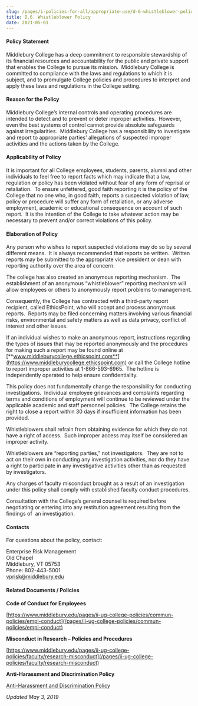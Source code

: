 ```yaml
---
slug: /pages/i-policies-for-all/appropriate-use/d-6-whistleblower-policy
title: D.6. Whistleblower Policy
date: 2021-05-01
---
```

#### **Policy Statement**

Middlebury College has a deep commitment to responsible stewardship of its financial resources and accountability for the public and private support that enables the College to pursue its mission.  Middlebury College is committed to compliance with the laws and regulations to which it is subject, and to promulgate College policies and procedures to interpret and apply these laws and regulations in the College setting.

#### **Reason for the Policy**

Middlebury College’s internal controls and operating procedures are intended to detect and to prevent or deter improper activities.  However, even the best systems of control cannot provide absolute safeguards against irregularities.  Middlebury College has a responsibility to investigate and report to appropriate parties’ allegations of suspected improper activities and the actions taken by the College.

#### **Applicability of Policy**

It is important for all College employees, students, parents, alumni and other individuals to feel free to report facts which may indicate that a law, regulation or policy has been violated without fear of any form of reprisal or retaliation.  To ensure unfettered, good faith reporting it is the policy of the College that no one who, in good faith, reports a suspected violation of law, policy or procedure will suffer any form of retaliation, or any adverse employment, academic or educational consequence on account of such report.  It is the intention of the College to take whatever action may be necessary to prevent and/or correct violations of this policy.

#### **Elaboration of Policy**

Any person who wishes to report suspected violations may do so by several different means.  It is always recommended that reports be written.  Written reports may be submitted to the appropriate vice president or dean with reporting authority over the area of concern.

The college has also created an anonymous reporting mechanism.  The establishment of an anonymous “whistleblower” reporting mechanism will allow employees or others to anonymously report problems to management.

Consequently, the College has contracted with a third-party report recipient, called EthicsPoint, who will accept and process anonymous reports.  Reports may be filed concerning matters involving various financial risks, environmental and safety matters as well as data privacy, conflict of interest and other issues.

If an individual wishes to make an anonymous report, instructions regarding the types of issues that may be reported anonymously and the procedures for making such a report may be found online at [**www.middleburycollege.ethicspoint.com**](https://www.middleburycollege.ethicspoint.com) or call the College hotline to report improper activities at 1-866-593-6965.  The hotline is independently operated to help ensure confidentiality.

This policy does not fundamentally change the responsibility for conducting investigations.  Individual employee grievances and complaints regarding terms and conditions of employment will continue to be reviewed under the applicable academic and staff personnel policies.  The College retains the right to close a report within 30 days if insufficient information has been provided.

Whistleblowers shall refrain from obtaining evidence for which they do not have a right of access.  Such improper access may itself be considered an improper activity.

Whistleblowers are “reporting parties,” not investigators.  They are not to act on their own in conducting any investigation activities, nor do they have a right to participate in any investigative activities other than as requested by investigators.

Any charges of faculty misconduct brought as a result of an investigation under this policy shall comply with established faculty conduct procedures.

Consultation with the College’s general counsel is required before negotiating or entering into any restitution agreement resulting from the findings of  an investigation.

#### **Contacts**

For questions about the policy, contact:

Enterprise Risk Management  
Old Chapel  
Middlebury, VT 05753  
Phone: 802-443-5001  
[vprisk@middlebury.edu](mailto:vprisk@middlebury.edu)

#### **Related Documents / Policies**

**Code of Conduct for Employees**

[https://www.middlebury.edu/pages/ii-ug-college-policies/commun-policies/empl-conduct](/pages/ii-ug-college-policies/commun-policies/empl-conduct)

**Misconduct in Research – Policies and Procedures**

[https://www.middlebury.edu/pages/ii-ug-college-policies/faculty/research-misconduct](/pages/ii-ug-college-policies/faculty/research-misconduct)

**Anti-Harassment and Discrimination Policy**

[Anti-Harassment and Discrimination Policy](/assets/anti-harassment-prior-to-8-14-2020.pdf)

_Updated May 3, 2019_
